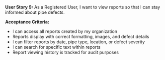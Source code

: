 **User Story 9:** As a Registered User, I want to view reports so that I can stay informed about pipe defects. 

**Acceptance Criteria:** 

- I can access all reports created by my organization 
- Reports display with correct formatting, images, and defect details 
- I can filter reports by date, pipe type, location, or defect severity 
- I can search for specific text within reports 
- Report viewing history is tracked for audit purposes 
